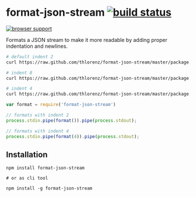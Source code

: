 # format-json-stream [![build status](https://secure.travis-ci.org/thlorenz/format-json-stream.png)](http://travis-ci.org/thlorenz/format-json-stream)

[![browser support](https://ci.testling.com/thlorenz/format-json-stream.png)](https://ci.testling.com/thlorenz/format-json-stream)

Formats a JSON stream to make it more readable by adding proper indentation and newlines.

```sh
# default indent 2
curl https://raw.github.com/thlorenz/format-json-stream/master/package.json | format-json-stream | head -n 20

# indent 8
curl https://raw.github.com/thlorenz/format-json-stream/master/package.json | format-json-stream --indent 8 | head -n 20

# indent 4
curl https://raw.github.com/thlorenz/format-json-stream/master/package.json | format-json-stream -i 4 | head -n 20
```

```js
var format = require('format-json-stream')

// formats with indent 2
process.stdin.pipe(format()).pipe(process.stdout);

// formats with indent 4
process.stdin.pipe(format(4)).pipe(process.stdout);
```

## Installation

    npm install format-json-stream

    # or as cli tool

    npm install -g format-json-stream
